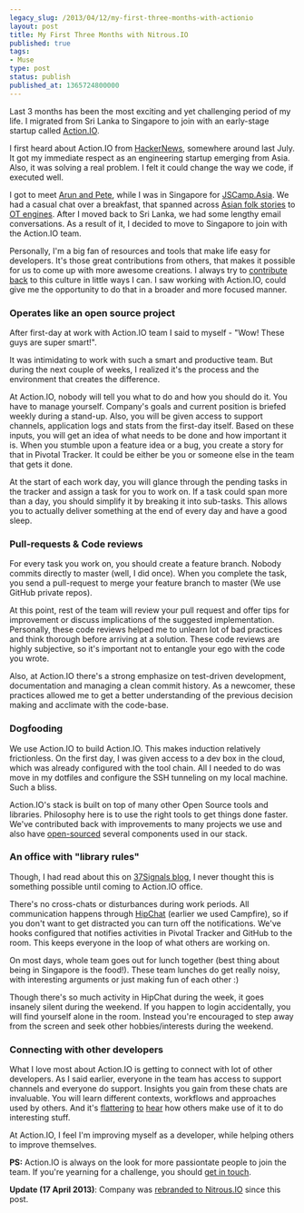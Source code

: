 ```yaml
---
legacy_slug: /2013/04/12/my-first-three-months-with-actionio
layout: post
title: My First Three Months with Nitrous.IO
published: true
tags:
- Muse
type: post
status: publish
published_at: 1365724800000
---
```


Last 3 months has been the most exciting and yet challenging period of my life. I migrated from Sri Lanka to Singapore to join with an early-stage startup called [Action.IO](https://action.io).

I first heard about Action.IO from [HackerNews](http://news.ycombinator.com), somewhere around last July. It got my immediate respect as an engineering startup emerging from Asia. Also, it was solving a real problem. I felt it could change the way we code, if executed well.

I got to meet [Arun and Pete](https://www.action.io/team), while I was in Singapore for [JSCamp.Asia](http://www.laktek.com/2012/12/04/jscamp-asia/). We had a casual chat over a breakfast, that spanned across [Asian folk stories](http://en.wikipedia.org/wiki/Ramayana) to [OT engines](http://en.wikipedia.org/wiki/Operational_transformation). After I moved back to Sri Lanka, we had some lengthy email conversations. As a result of it, I decided to move to Singapore to join with the Action.IO team.

Personally, I'm a big fan of resources and tools that make life easy for developers. It's those great contributions from others, that makes it possible for us to come up with more awesome creations. I always try to [contribute back](https://github.com/laktek) to this culture in little ways I can. I saw working with Action.IO, could give me the opportunity to do that in a broader and more focused manner.

###  Operates like an open source project

After first-day at work with Action.IO team I said to myself - "Wow! These guys are super smart!".

It was intimidating to work with such a smart and productive team. But during the next couple of weeks, I realized it's the process and the environment that creates the difference.

At Action.IO, nobody will tell you what to do and how you should do it. You have to manage yourself. Company's goals and current position is briefed weekly during a stand-up. Also, you will be given access to support channels, application logs and stats from the first-day itself. Based on these inputs, you will get an idea of what needs to be done and how important it is. When you stumble upon a feature idea or a bug, you create a story for that in Pivotal Tracker. It could be either be you or someone else in the team that gets it done.

At the start of each work day, you will glance through the pending tasks in the tracker and assign a task for you to work on. If a task could span more than a day, you should simplify it by breaking it into sub-tasks. This allows you to actually deliver something at the end of every day and have a good sleep.

### Pull-requests & Code reviews

For every task you work on, you should create a feature branch. Nobody commits directly to master (well, I did once). When you complete the task, you send a pull-request to merge your feature branch to master (We use GitHub private repos).

At this point, rest of the team will review your pull request and offer tips for improvement or discuss implications of the suggested implementation. Personally, these code reviews helped me to unlearn lot of bad practices and think thorough before arriving at a solution. These code reviews are highly subjective, so it's important not to entangle your ego with the code you wrote.

Also, at Action.IO there's a strong emphasize on test-driven development, documentation and managing a clean commit history. As a newcomer, these practices allowed me to get a better understanding of the previous decision making and acclimate with the code-base.

### Dogfooding

We use Action.IO to build Action.IO. This makes induction relatively frictionless. On the first day, I was given access to a dev box in the cloud, which was already configured with the tool chain. All I needed to do was move in my dotfiles and configure the SSH tunneling on my local machine. Such a bliss.

Action.IO's stack is built on top of many other Open Source tools and libraries. Philosophy here is to use the right tools to get things done faster. We've contributed back with improvements to many projects we use and also have [open-sourced](https://github.com/action-io) several components used in our stack.

### An office with "library rules"

Though, I had read about this on [37Signals blog](http://37signals.com/svn/posts/3357-an-office-with-ldquolibrary-rulesrdquo), I never thought this is something possible until coming to Action.IO office.

There's no cross-chats or disturbances during work periods. All communication happens through [HipChat](http://hipchat.com) (earlier we used Campfire), so if you don't want to get distracted you can turn off the notifications. We've hooks configured that notifies activities in Pivotal Tracker and GitHub to the room. This keeps everyone in the loop of what others are working on.

On most days, whole team goes out for lunch together (best thing about being in Singapore is the food!). These team lunches do get really noisy, with interesting arguments or just making fun of each other :)

Though there's so much activity in HipChat during the week, it goes insanely silent during the weekend. If you happen to login accidentally, you will find yourself alone in the room. Instead you're encouraged to step away from the screen and seek other hobbies/interests during the weekend.

### Connecting with other developers

What I love most about Action.IO is getting to connect with lot of other developers. As I said earlier, everyone in the team has access to support channels and everyone do support. Insights you gain from these chats are invaluable. You will learn different contexts, workflows and approaches used by others. And it's [flattering](http://twitter.com/tobi/status/316730719453986816) [to](http://twitter.com/soffes/status/301928923602747393) [hear](http://twitter.com/jonnymustcreate/status/322275903130435584) how others make use of it to do interesting stuff.

At Action.IO, I feel I'm improving myself as a developer, while helping others to improve themselves.

**PS:** Action.IO is always on the look for more passiontate people to join the team. If you're yearning for a challenge, you should [get in touch](http://action.io/jobs).

**Update (17 April 2013)**: Company was [rebranded to Nitrous.IO](http://techcrunch.com/2013/04/16/nitrous-io-seed-funding/) since this post.
